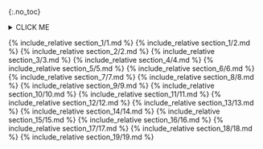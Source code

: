 {:.no_toc}

<details><summary>CLICK ME</summary>
<p>

#### We can hide anything, even code!

    ```ruby
      puts "Hello World"
    ```

</p>
</details>

{% include_relative section_1/1.md  %} {% include_relative section_1/2.md  %} {% include_relative section_2/2.md %} {% include_relative section_3/3.md %} {% include_relative section_4/4.md %} {% include_relative section_5/5.md %} {% include_relative section_6/6.md %} {% include_relative section_7/7.md %} {% include_relative section_8/8.md %} {% include_relative section_9/9.md %} {% include_relative section_10/10.md %} {% include_relative section_11/11.md %} {% include_relative section_12/12.md %} {% include_relative section_13/13.md %} {% include_relative section_14/14.md %} {% include_relative section_15/15.md %} {% include_relative section_16/16.md %} {% include_relative section_17/17.md %} {% include_relative section_18/18.md %} {% include_relative section_19/19.md %}